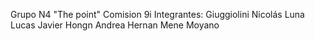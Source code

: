 Grupo  N4 "The point"  Comision 9i
Integrantes: Giuggiolini Nicolás
						 Luna Lucas Javier
						 Hongn Andrea
						 Hernan Mene Moyano

